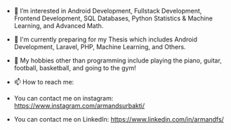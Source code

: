 - 👋 I’m interested in Android Development, Fullstack Development, Frontend Development, SQL Databases, Python Statistics & Machine Learning, and Advanced Math.
- 👀 I'm currently preparing for my Thesis which includes Android Development, Laravel, PHP, Machine Learning, and Others.
- 🌱 My hobbies other than programming include playing the piano, guitar, football, basketball, and going to the gym!

- 📫 How to reach me:
- You can contact me on instagram: https://www.instagram.com/armandsurbakti/
- You can contact me on LinkedIn: https://www.linkedin.com/in/armandfs/

<!---
ArmandFS/ArmandFS is a ✨ special ✨ repository because its `README.md` (this file) appears on your GitHub profile.
You can click the Preview link to take a look at your changes.
--->
